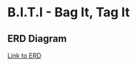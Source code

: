 # B.I.T.I - Bag It, Tag It

ERD Diagram
------
[Link to ERD](https://app.creately.com/d/8cRDfNW4iAN/view)